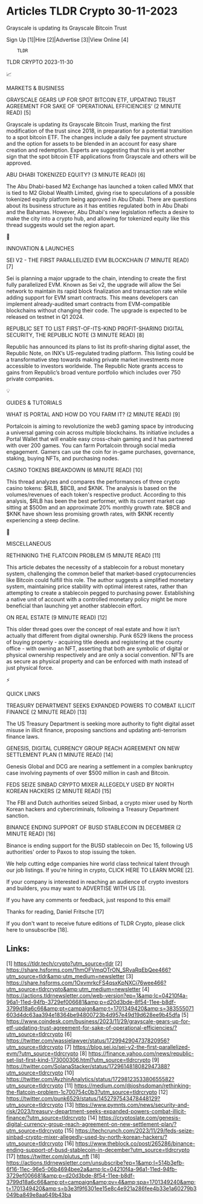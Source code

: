 # Articles TLDR Crypto 30-11-2023

Grayscale is updating its Grayscale Bitcoin Trust  

Sign Up [1]|Hire [2]|Advertise [3]|View Online [4] 

		TLDR 

TLDR CRYPTO 2023-11-30

📈 

MARKETS & BUSINESS

 GRAYSCALE GEARS UP FOR SPOT BITCOIN ETF, UPDATING TRUST AGREEMENT FOR
SAKE OF ‘OPERATIONAL EFFICIENCIES’ (2 MINUTE READ) [5] 

 Grayscale is updating its Grayscale Bitcoin Trust, marking the first
modification of the trust since 2018, in preparation for a potential
transition to a spot bitcoin ETF. The changes include a daily fee
payment structure and the option for assets to be blended in an
account for easy share creation and redemption. Experts are suggesting
that this is yet another sign that the spot bitcoin ETF applications
from Grayscale and others will be approved. 

 ABU DHABI TOKENIZED EQUITY? (3 MINUTE READ) [6] 

 The Abu Dhabi-based M2 Exchange has launched a token called MMX that
is tied to M2 Global Wealth Limited, giving rise to speculations of a
possible tokenized equity platform being approved in Abu Dhabi. There
are questions about its business structure as it has entities
regulated both in Abu Dhabi and the Bahamas. However, Abu Dhabi's new
legislation reflects a desire to make the city into a crypto hub, and
allowing for tokenized equity like this thread suggests would set the
region apart. 

🚀 

INNOVATION & LAUNCHES

 SEI V2 - THE FIRST PARALLELIZED EVM BLOCKCHAIN (7 MINUTE READ) [7] 

 Sei is planning a major upgrade to the chain, intending to create the
first fully parallelized EVM. Known as Sei v2, the upgrade will allow
the Sei network to maintain its rapid block finalization and
transaction rate while adding support for EVM smart contracts. This
means developers can implement already-audited smart contracts from
EVM-compatible blockchains without changing their code. The upgrade is
expected to be released on testnet in Q1 2024. 

 REPUBLIC SET TO LIST FIRST-OF-ITS-KIND PROFIT-SHARING DIGITAL
SECURITY, THE REPUBLIC NOTE (3 MINUTE READ) [8] 

 Republic has announced its plans to list its profit-sharing digital
asset, the Republic Note, on INX’s US-regulated trading platform.
This listing could be a transformative step towards making private
market investments more accessible to investors worldwide. The
Republic Note grants access to gains from Republic’s broad venture
portfolio which includes over 750 private companies. 

💡 

GUIDES & TUTORIALS

 WHAT IS PORTAL AND HOW DO YOU FARM IT? (2 MINUTE READ) [9] 

 Portalcoin is aiming to revolutionize the web3 gaming space by
introducing a universal gaming coin across multiple blockchains. Its
initiative includes a Portal Wallet that will enable easy cross-chain
gaming and it has partnered with over 200 games. You can farm
Portalcoin through social media engagement. Gamers can use the coin
for in-game purchases, governance, staking, buying NFTs, and
purchasing nodes. 

 CASINO TOKENS BREAKDOWN (6 MINUTE READ) [10] 

 This thread analyzes and compares the performances of three crypto
casino tokens: $RLB, $BCB, and $KNK. The analysis is based on the
volumes/revenues of each token's respective product. According to this
analysis, $RLB has been the best performer, with its current market
cap sitting at $500m and an approximate 20% monthly growth rate. $BCB
and $KNK have shown less promising growth rates, with $KNK recently
experiencing a steep decline. 

🦄 

MISCELLANEOUS

 RETHINKING THE FLATCOIN PROBLEM (5 MINUTE READ) [11] 

 This article debates the necessity of a stablecoin for a robust
monetary system, challenging the common belief that market-based
cryptocurrencies like Bitcoin could fulfill this role. The author
suggests a simplified monetary system, maintaining price stability
with optimal interest rates, rather than attempting to create a
stablecoin pegged to purchasing power. Establishing a native unit of
account with a controlled monetary policy might be more beneficial
than launching yet another stablecoin effort. 

 ON REAL ESTATE (9 MINUTE READ) [12] 

 This older thread goes over the concept of real estate and how it
isn’t actually that different from digital ownership. Punk 6529
likens the process of buying property - acquiring title deeds and
registering at the county office - with owning an NFT, asserting that
both are symbolic of digital or physical ownership respectively and
are only a social convention. NFTs are as secure as physical property
and can be enforced with math instead of just physical force. 

⚡ 

QUICK LINKS

 TREASURY DEPARTMENT SEEKS EXPANDED POWERS TO COMBAT ILLICIT FINANCE
(2 MINUTE READ) [13] 

 The US Treasury Department is seeking more authority to fight digital
asset misuse in illicit finance, proposing sanctions and updating
anti-terrorism finance laws. 

 GENESIS, DIGITAL CURRENCY GROUP REACH AGREEMENT ON NEW SETTLEMENT
PLAN (1 MINUTE READ) [14] 

 Genesis Global and DCG are nearing a settlement in a complex
bankruptcy case involving payments of over $500 million in cash and
Bitcoin. 

 FEDS SEIZE SINBAD CRYPTO MIXER ALLEGEDLY USED BY NORTH KOREAN HACKERS
(2 MINUTE READ) [15] 

 The FBI and Dutch authorities seized Sinbad, a crypto mixer used by
North Korean hackers and cybercriminals, following a Treasury
Department sanction. 

 BINANCE ENDING SUPPORT OF BUSD STABLECOIN IN DECEMBER (2 MINUTE READ)
[16] 

 Binance is ending support for the BUSD stablecoin on Dec 15,
following US authorities' order to Paxos to stop issuing the token. 

 We help cutting edge companies hire world class technical talent
through our job listings. If you're hiring in crypto, CLICK HERE TO
LEARN MORE [2]. 

If your company is interested in reaching an audience of crypto
investors and builders, you may want to ADVERTISE WITH US [3]. 

If you have any comments or feedback, just respond to this email! 

Thanks for reading, 
Daniel Fritsche [17] 

If you don't want to receive future editions of TLDR Crypto,
please click here to unsubscribe [18]. 

 

Links:
------
[1] https://tldr.tech/crypto?utm_source=tldr
[2] https://share.hsforms.com/1hmOFVmqOTrON_SRvaRqEbQee466?utm_source=tldr&amp;utm_medium=newsletter
[3] https://share.hsforms.com/1OxvmrkcFS4qsxKpNXCi76wee466?utm_source=tldrcrypto&amp;utm_medium=newsletter
[4] https://actions.tldrnewsletter.com/web-version?ep=1&amp;lc=04210f4a-96a1-11ed-94fb-3729ef006681&amp;p=d20d3bde-8f54-11ee-b8df-3799d18a6c66&amp;pt=campaign&amp;t=1701349420&amp;s=383555071603d4dc63aa394e18364be94800723b4d957e49d19d628ee9b45dfa
[5] https://www.coindesk.com/business/2023/11/29/grayscale-gears-up-for-etf-updating-trust-agreement-for-sake-of-operational-efficiencies/?utm_source=tldrcrypto
[6] https://twitter.com/wassielawyer/status/1729942904737820956?utm_source=tldrcrypto
[7] https://blog.sei.io/sei-v2-the-first-parallelized-evm/?utm_source=tldrcrypto
[8] https://finance.yahoo.com/news/republic-set-list-first-kind-173000306.html?utm_source=tldrcrypto
[9] https://twitter.com/SolanaStacker/status/1729614818082947388?utm_source=tldrcrypto
[10] https://twitter.com/AyzhinAnalytics/status/1729812353380655582?utm_source=tldrcrypto
[11] https://medium.com/@joshsdoman/rethinking-the-flatcoin-problem-1c700754c0b3?utm_source=tldrcrypto
[12] https://twitter.com/punk6529/status/1452797543478448129?utm_source=tldrcrypto
[13] https://www.pymnts.com/news/security-and-risk/2023/treasury-department-seeks-expanded-powers-combat-illicit-finance/?utm_source=tldrcrypto
[14] https://cryptoslate.com/genesis-digital-currency-group-reach-agreement-on-new-settlement-plan/?utm_source=tldrcrypto
[15] https://techcrunch.com/2023/11/29/feds-seize-sinbad-crypto-mixer-allegedly-used-by-north-korean-hackers/?utm_source=tldrcrypto
[16] https://www.theblock.co/post/265286/binance-ending-support-of-busd-stablecoin-in-december?utm_source=tldrcrypto
[17] https://twitter.com/plutus_nft
[18] https://actions.tldrnewsletter.com/unsubscribe?ep=1&amp;l=514b3efb-6f16-11ec-96e5-06b4694bee2a&amp;lc=04210f4a-96a1-11ed-94fb-3729ef006681&amp;p=d20d3bde-8f54-11ee-b8df-3799d18a6c66&amp;pt=campaign&amp;pv=4&amp;spa=1701349240&amp;t=1701349420&amp;s=b3e3f9f6301ee15e8c4e921a286fee4b33e1a60279b3049ba849e8aa649b43ba